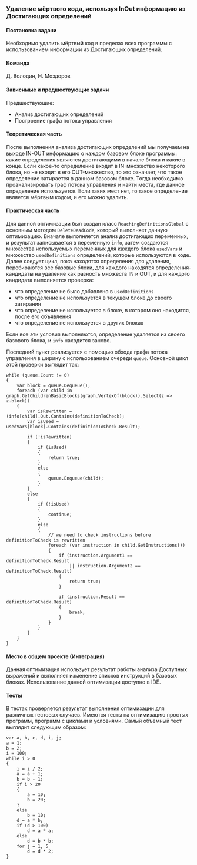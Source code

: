 
### Удаление мёртвого кода, используя InOut информацию из Достигающих определений
#### Постановка задачи
Необходимо удалить мёртвый код в пределах всех программы с использованием информации из Достигающих определений.
#### Команда
Д. Володин, Н. Моздоров
#### Зависимые и предшествующие задачи
Предшествующие: 
- Анализ достигающих определений
- Построение графа потока управления

#### Теоретическая часть
После выполнения анализа достигающих определений мы получаем на выходе IN-OUT информацию о каждом базовом блоке программы: какие определения являются достигающими в начале блока и какие в конце. Если какое-то определение входит в IN-множество некоторого блока, но не входит в его OUT-множество, то это означает, что такое определение затирается в данном базовом блоке. Тогда необходимо проанализировать граф потока управления и найти места, где данное определение используется. Если таких мест нет, то такое определение является мёртвым кодом, и его можно удалить.

#### Практическая часть
Для данной оптимизации был создан класс `ReachingDefinitionsGlobal` с основным методом `DeleteDeadCode`, который выполняет данную оптимизацию. Вначале выполняется анализ достигающих переменных, и результат записывается в переменную `info`, затем создаются множества используемых переменных для каждого блока `usedVars` и множество `usedDefinitions` определений, которые используются в коде. Далее следует цикл, пока находятся определения для удаления, перебираются все базовые блоки, для каждого находятся определения-кандидаты на удаление как разность множеств IN и OUT, и для каждого кандидата выполняется проверка:

- что определение не было добавлено в `usedDefinitions`
- что определение не используется в текущем блоке до своего затирания
- что определение не используется в блоке, в котором оно находится, после его объявления
- что определение не используется в других блоках

Если все эти условия выполняются, определение удаляется из своего базового блока, и `info` находится заново.

Последний пункт реализуется с помощью обхода графа потока управления в ширину с использованием очереди `queue`. Основной цикл этой проверки выглядит так:
```
while (queue.Count != 0)
{
    var block = queue.Dequeue();
    foreach (var child in graph.GetChildrenBasicBlocks(graph.VertexOf(block)).Select(z => z.block))
    {
        var isRewritten = !info[child].Out.Contains(definitionToCheck);
        var isUsed = usedVars[block].Contains(definitionToCheck.Result);

        if (!isRewritten)
        {
            if (isUsed)
            {
                return true;
            }
            else
            {
                queue.Enqueue(child);
            }
        }
        else
        {
            if (!isUsed)
            {
                continue;
            }
            else
            {
                // we need to check instructions before definitionToCheck is rewritten
                foreach (var instruction in child.GetInstructions())
                {
                    if (instruction.Argument1 == definitionToCheck.Result
                        || instruction.Argument2 == definitionToCheck.Result)
                    {
                        return true;
                    }

                    if (instruction.Result == definitionToCheck.Result)
                    {
                        break;
                    }
                }
            }
        }
    }
}
```

#### Место в общем проекте (Интеграция)
Данная оптимизация использует результат работы анализа Доступных выражений и выполняет изменение списков инструкций в базовых блоках. Использование данной оптимизации доступно в IDE.

#### Тесты
В тестах проверяется результат выполнения оптимизации для различных тестовых случаев. Имеются тесты на оптимизацию простых программ, программ с циклами и условиями. Самый объёмный тест выглядит следующим образом:
```
var a, b, c, d, i, j;
a = 1;
b = 2;
i = 100;
while i > 0
{
    i = i / 2;
    a = a + 1;
    b = b - 1;
    if i > 20
    {
        a = 10;
        b = 20;
    }
    else
        b = 10;
    d = a * b;
    if (d > 100)
        d = a * a;
    else
        d = b * b;
    for j = 1, 5
        d = d * 2;
}
```
